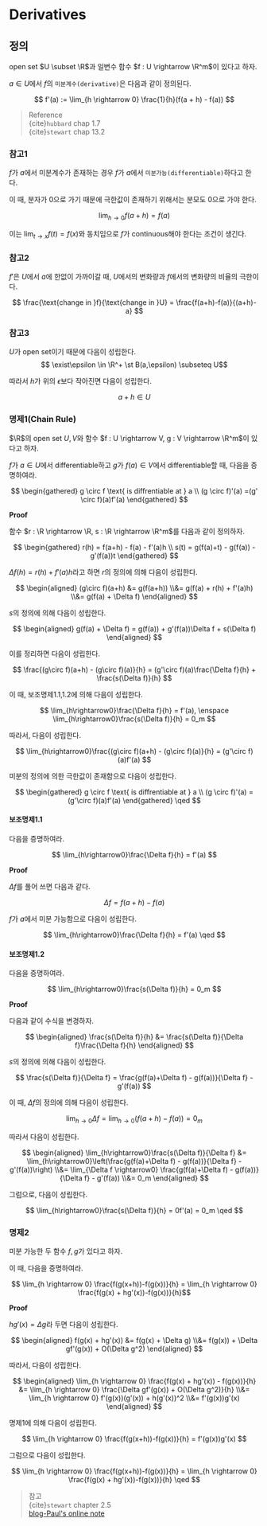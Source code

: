# Derivatives
## 정의
open set $U \subset \R$과 일변수 함수 $f : U \rightarrow \R^m$이 있다고 하자.

$a \in U$에서 $f$의 `미분계수(derivative)`은 다음과 같이 정의된다.

$$ f'(a) := \lim_{h \rightarrow 0} \frac{1}{h}(f(a + h) - f(a)) $$

> Reference  
> {cite}`hubbard` chap 1.7  
> {cite}`stewart` chap 13.2  

### 참고1
$f$가 $a$에서 미분계수가 존재하는 경우 $f$가 $a$에서 `미분가능(differentiable)`하다고 한다.

이 때, 분자가 0으로 가기 때문에 극한값이 존재하기 위해서는 분모도 0으로 가야 한다.

$$ \lim_{h \rightarrow 0} f(a + h) = f(a) $$

이는 $\lim_{t\rightarrow x}f(t) = f(x)$와 동치임으로 $f$가 continuous해야 한다는 조건이 생긴다.

### 참고2
$f'$은 $U$에서 $a$에 한없이 가까이갈 때, $U$에서의 변화량과 $f$에서의 변화량의 비율의 극한이다.

$$ \frac{\text{change in }f}{\text{change in }U} = \frac{f(a+h)-f(a)}{(a+h)-a}  $$

### 참고3
$U$가 open set이기 때문에 다음이 성립한다.
$$ \exist\epsilon \in \R^+ \st B(a,\epsilon) \subseteq U$$

따라서 $h$가 위의 $\epsilon$보다 작아진면 다음이 성립한다.

$$ a+h \in U $$

### 명제1(Chain Rule)
$\R$의 open set $U,V$와 함수 $f : U \rightarrow V, g : V \rightarrow \R^m$이 있다고 하자.

$f$가 $a \in U$에서 differentiable하고 $g$가 $f(a) \in V$에서 differentiable할 때, 다음을 증명하여라.

$$ \begin{gathered} g \circ f \text{ is diffrentiable at } a \\ (g \circ f)'(a) =(g' \circ f)(a)f'(a) \end{gathered} $$

**Proof**

함수 $r : \R \rightarrow \R, s : \R \rightarrow \R^m$를 다음과 같이 정의하자.

$$ \begin{gathered} r(h) = f(a+h) - f(a) - f'(a)h \\ s(t) = g(f(a)+t) - g(f(a)) - g'(f(a))t \end{gathered} $$

$\Delta f(h) = r(h) + f'(a)h$라고 하면 $r$의 정의에 의해 다음이 성립한다.

$$ \begin{aligned} (g\circ f)(a+h) &= g(f(a+h)) \\&= g(f(a) + r(h) + f'(a)h) \\&= g(f(a) + \Delta f) \end{aligned} $$

$s$의 정의에 의해 다음이 성립한다.

$$ \begin{aligned} g(f(a) + \Delta f) = g(f(a)) + g'(f(a))\Delta f + s(\Delta f)  \end{aligned} $$

이를 정리하면 다음이 성립한다.

$$ \frac{(g\circ f)(a+h) - (g\circ f)(a)}{h}  = (g'\circ f)(a)\frac{\Delta f}{h} + \frac{s(\Delta f)}{h} $$

이 때, 보조명제1.1,1.2에 의해 다음이 성립한다.

$$ \lim_{h\rightarrow0}\frac{\Delta f}{h} = f'(a), \enspace \lim_{h\rightarrow0}\frac{s(\Delta f)}{h} = 0_m $$

따라서, 다음이 성립한다.

$$ \lim_{h\rightarrow0}\frac{(g\circ f)(a+h) - (g\circ f)(a)}{h}  = (g'\circ f)(a)f'(a) $$

미분의 정의에 의한 극한값이 존재함으로 다음이 성립한다.

$$ \begin{gathered} g \circ f \text{ is diffrentiable at } a \\ (g \circ f)'(a) =(g'\circ f)(a)f'(a) \end{gathered} \qed $$

#### 보조명제1.1
다음을 증명하여라.

$$ \lim_{h\rightarrow0}\frac{\Delta f}{h} = f'(a) $$

**Proof**

$\Delta f$를 풀어 쓰면 다음과 같다.

$$ \Delta f = f(a+h) - f(a) $$

$f$가 $a$에서 미분 가능함으로 다음이 성립한다.

$$ \lim_{h\rightarrow0}\frac{\Delta f}{h} = f'(a) \qed $$

#### 보조명제1.2
다음을 증명하여라.

$$ \lim_{h\rightarrow0}\frac{s(\Delta f)}{h} = 0_m $$

**Proof**

다음과 같이 수식을 변경하자.

$$ \begin{aligned} \frac{s(\Delta f)}{h} &= \frac{s(\Delta f)}{\Delta f}\frac{\Delta f}{h} \end{aligned}  $$

$s$의 정의에 의해 다음이 성립한다.

$$ \frac{s(\Delta f)}{\Delta f} = \frac{g(f(a)+\Delta f) - g(f(a))}{\Delta f}  - g'(f(a)) $$

이 때, $\Delta f$의 정의에 의해 다음이 성립한다.

$$ \lim_{h\rightarrow0} \Delta f = \lim_{h\rightarrow0} (f(a+h) - f(a)) = 0_m$$

따라서 다음이 성립한다.

$$ \begin{aligned} \lim_{h\rightarrow0}\frac{s(\Delta f)}{\Delta f} &= \lim_{h\rightarrow0}\left(\frac{g(f(a)+\Delta f) - g(f(a))}{\Delta f}  - g'(f(a))\right) \\&= \lim_{\Delta f \rightarrow0} \frac{g(f(a)+\Delta f) - g(f(a))}{\Delta f} - g'(f(a)) \\&= 0_m \end{aligned} $$

그럼으로, 다음이 성립한다.

$$ \lim_{h\rightarrow0}\frac{s(\Delta f)}{h} = 0f'(a) = 0_m \qed $$

### 명제2
미분 가능한 두 함수 $f,g$가 있다고 하자.

이 때, 다음을 증명하여라.

$$ \lim_{h \rightarrow 0} \frac{f(g(x+h))-f(g(x))}{h} =  \lim_{h \rightarrow 0} \frac{f(g(x) + hg'(x))-f(g(x))}{h}$$

**Proof**

$hg'(x) = \Delta g$라 두면 다음이 성립한다.

$$ \begin{aligned} f(g(x) + hg'(x)) &= f(g(x) + \Delta g) \\&= f(g(x)) + \Delta gf'(g(x)) + O(\Delta g^2) \end{aligned} $$

따라서, 다음이 성립한다.

$$ \begin{aligned} \lim_{h \rightarrow 0} \frac{f(g(x) + hg'(x)) - f(g(x))}{h} &= \lim_{h \rightarrow 0} \frac{\Delta gf'(g(x)) + O(\Delta g^2)}{h} \\&= \lim_{h \rightarrow 0} f'(g(x))(g'(x)) + h(g'(x))^2 \\&= f'(g(x))g'(x) \end{aligned} $$

명제1에 의해 다음이 성립한다.

$$ \lim_{h \rightarrow 0} \frac{f(g(x+h))-f(g(x))}{h} = f'(g(x))g'(x) $$

그럼으로 다음이 성립한다.

$$ \lim_{h \rightarrow 0} \frac{f(g(x+h))-f(g(x))}{h} =  \lim_{h \rightarrow 0} \frac{f(g(x) + hg'(x))-f(g(x))}{h} \qed $$


>참고  
{cite}`stewart` chapter 2.5  
[blog-Paul's online note](https://tutorial.math.lamar.edu/Classes/CalcI/DerivativeProofs.aspx)  






